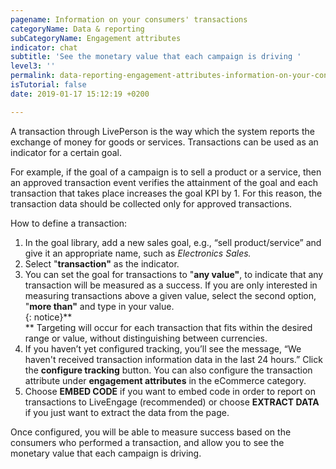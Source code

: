 ```yaml
---
pagename: Information on your consumers' transactions
categoryName: Data & reporting
subCategoryName: Engagement attributes
indicator: chat
subtitle: 'See the monetary value that each campaign is driving '
level3: ''
permalink: data-reporting-engagement-attributes-information-on-your-consumers-transactions.html
isTutorial: false
date: 2019-01-17 15:12:19 +0200

---
```

A transaction through LivePerson is the way which the system reports the exchange of money for goods or services. Transactions can be used as an indicator for a certain goal.

For example, if the goal of a campaign is to sell a product or a service, then an approved transaction event verifies the attainment of the goal and each transaction that takes place increases the goal KPI by 1. For this reason, the transaction data should be collected only for approved transactions.

How to define a transaction:

1. In the goal library, add a new sales goal, e.g., “sell product/service” and give it an appropriate name, such as _Electronics Sales._
2. Select "**transaction"** as the indicator.
3. You can set the goal for transactions to "**any value"**, to indicate that any transaction will be measured as a success. If you are only interested in measuring transactions above a given value, select the second option, "**more than"** and type in your value.  
   {: notice}**  
   ** Targeting will occur for each transaction that fits within the desired range or value, without distinguishing between currencies.
4. If you haven’t yet configured tracking, you’ll see the message, “We haven't received transaction information data in the last 24 hours.” Click the **configure tracking** button. You can also configure the transaction attribute under **engagement attributes** in the eCommerce category.
5. Choose **EMBED CODE** if you want to embed code in order to report on transactions to LiveEngage (recommended) or choose **EXTRACT DATA** if you just want to extract the data from the page.

Once configured, you will be able to measure success based on the consumers who performed a transaction, and allow you to see the monetary value that each campaign is driving.
